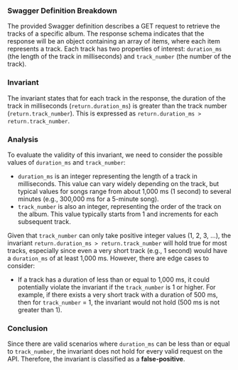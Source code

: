 ### Swagger Definition Breakdown
The provided Swagger definition describes a GET request to retrieve the tracks of a specific album. The response schema indicates that the response will be an object containing an array of items, where each item represents a track. Each track has two properties of interest: `duration_ms` (the length of the track in milliseconds) and `track_number` (the number of the track).

### Invariant
The invariant states that for each track in the response, the duration of the track in milliseconds (`return.duration_ms`) is greater than the track number (`return.track_number`). This is expressed as `return.duration_ms > return.track_number`.

### Analysis
To evaluate the validity of this invariant, we need to consider the possible values of `duration_ms` and `track_number`:
- `duration_ms` is an integer representing the length of a track in milliseconds. This value can vary widely depending on the track, but typical values for songs range from about 1,000 ms (1 second) to several minutes (e.g., 300,000 ms for a 5-minute song).
- `track_number` is also an integer, representing the order of the track on the album. This value typically starts from 1 and increments for each subsequent track.

Given that `track_number` can only take positive integer values (1, 2, 3, ...), the invariant `return.duration_ms > return.track_number` will hold true for most tracks, especially since even a very short track (e.g., 1 second) would have a `duration_ms` of at least 1,000 ms. However, there are edge cases to consider:
- If a track has a duration of less than or equal to 1,000 ms, it could potentially violate the invariant if the `track_number` is 1 or higher. For example, if there exists a very short track with a duration of 500 ms, then for `track_number` = 1, the invariant would not hold (500 ms is not greater than 1).

### Conclusion
Since there are valid scenarios where `duration_ms` can be less than or equal to `track_number`, the invariant does not hold for every valid request on the API. Therefore, the invariant is classified as a **false-positive**.
